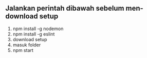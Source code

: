 ## Jalankan perintah dibawah sebelum men-download setup ##
1. npm install -g nodemon
2. npm install -g eslint
3. download setup
4. masuk folder
5. npm start
